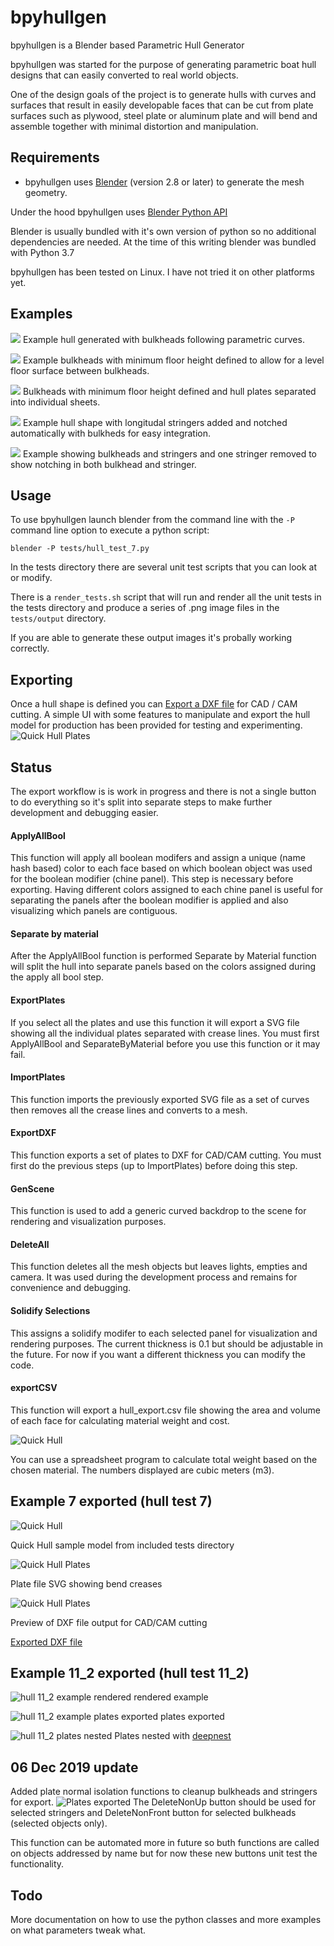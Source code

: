 # bpyhullgen
bpyhullgen is a Blender based Parametric Hull Generator

bpyhullgen was started for the purpose of generating parametric boat hull designs that can easily converted to real world objects. 

One of the design goals of the project is to generate hulls with curves and surfaces that result in easily developable faces that can be cut from plate surfaces such as plywood, steel plate or aluminum plate and will bend and assemble together with minimal distortion and manipulation. 


## Requirements
- bpyhullgen uses [Blender](https://www.blender.org/) (version 2.8 or later) to generate the mesh geometry.

Under the hood bpyhullgen uses [Blender Python API](https://docs.blender.org/api/current/index.html) 

Blender is usually bundled with it's own version of python so no additional dependencies are needed. At the time of this writing blender was bundled with Python 3.7

bpyhullgen has been tested on Linux. I have not tried it on other platforms yet. 

## Examples

![](images/2019_10_13_v07.png)
Example hull generated with bulkheads following parametric curves.

![](images/2019_09_20_v01.png)
Example bulkheads with minimum floor height defined to allow for a level floor surface between bulkheads.

![](images/2019_10_15_v03.png)
Bulkheads with minimum floor height defined and hull plates separated into individual sheets.

![](images/2019_09_19_v06.png)
Example hull shape with longitudal stringers added and notched automatically with bulkheds for easy integration.

![](images/2019_10_15_v05.png)
Example showing bulkheads and stringers and one stringer removed to show notching in both bulkhead and stringer.


## Usage
To use bpyhullgen launch blender from the command line with the `-P` command line option to execute a python script:

```
blender -P tests/hull_test_7.py
```

In the tests directory there are several unit test scripts that you can look at or modify.

There is a `render_tests.sh` script that will run and render all the unit tests in the tests directory and produce a series of .png image files in the `tests/output` directory. 

If you are able to generate these output images it's probally working correctly.

## Exporting
Once a hull shape is defined you can [Export a DXF file](EXPORTING.md) for CAD / CAM cutting. A simple UI with some features to manipulate and export the hull model for production has been provided for testing and experimenting.   
![Quick Hull Plates](images/2019_11_20_export/export.png)

## Status
The export workflow is is work in progress and there is not a single button to do everything so it's split into separate steps to make further development and debugging easier. 

#### ApplyAllBool 
This function will apply all boolean modifers and assign a unique (name hash based) color to each face based on which boolean object was used for the boolean modifier (chine panel). This step is necessary before exporting. Having different colors assigned to each chine panel is useful for separating the panels after the boolean modifier is applied and also visualizing which panels are contiguous.

#### Separate by material
After the ApplyAllBool function is performed Separate by Material function will split the hull into separate panels based on the colors assigned during the apply all bool step.

#### ExportPlates
If you select all the plates and use this function it will export a SVG file showing all the individual plates separated with crease lines. You must first ApplyAllBool and SeparateByMaterial before you use this function or it may fail.

#### ImportPlates
This function imports the previously exported SVG file as a set of curves then removes all the crease lines and converts to a mesh.

#### ExportDXF
This function exports a set of plates to DXF for CAD/CAM cutting. You must first do the previous steps (up to ImportPlates) before doing this step. 


#### GenScene
This function is used to add a generic curved backdrop to the scene for rendering and visualization purposes. 

#### DeleteAll 
This function deletes all the mesh objects but leaves lights, empties and camera. It was used during the development process and remains for convenience and debugging.

#### Solidify Selections
This assigns a solidify modifer to each selected panel for visualization and rendering purposes. The current thickness is 0.1 but should be adjustable in the future. For now if you want a different thickness you can modify the code.

#### exportCSV
This function will export a hull_export.csv file showing the area and volume of each face for calculating material weight and cost.

![Quick Hull](images/2019_11_20_export/csv_export.png)

You can use a spreadsheet program to calculate total weight based on the chosen material. The numbers displayed are cubic meters (m3).

## Example 7 exported (hull test 7)
![Quick Hull](images/2019_11_20_export/quick_hull.png)

Quick Hull sample model from included tests directory

![Quick Hull Plates](images/2019_11_20_export/export_plate_svg.png)

Plate file SVG showing bend creases

![Quick Hull Plates](images/2019_11_20_export/export_dxf.png)

Preview of DXF file output for CAD/CAM cutting

[Exported DXF file](images/2019_11_20_export/export.dxf) 

## Example 11_2 exported (hull test 11_2)

![hull 11_2 example rendered](images/2019_11_20_export/2019_11_20_hull_11_2_rendered.png)
rendered example

![hull 11_2 example plates exported](images/2019_11_20_export/2019_11_20_hull_11_2_plates.png)
plates exported 

![hull 11_2 plates nested](images/2019_11_20_export/2019_11_20_deepnest.png) 
Plates nested with [deepnest](https://deepnest.io/)

## 06 Dec 2019 update
Added plate normal isolation functions to cleanup bulkheads and stringers for export. 
![Plates exported](images/2019_12_06/plates_export.png)
The DeleteNonUp button should be used for selected stringers and DeleteNonFront button for selected bulkheads (selected objects only).

This function can be automated more in future so buth functions are called on objects addressed by name but for now these new buttons unit test the functionality.


## Todo
More documentation on how to use the python classes and more examples on what parameters tweak what. 
